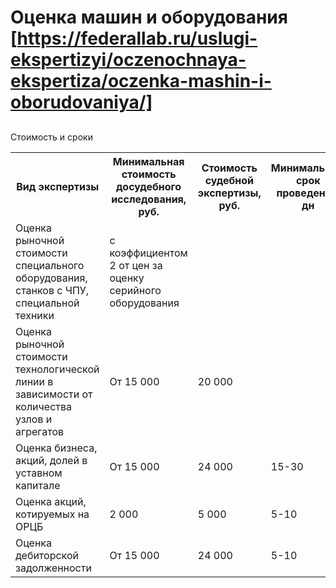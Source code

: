# Оценка машин и оборудования [https://federallab.ru/uslugi-ekspertizyi/oczenochnaya-ekspertiza/oczenka-mashin-i-oborudovaniya/]
## 
Стоимость и сроки
<table>
<tbody>
<tr>
<th><span>Вид экспертизы</span></th>
<th>Минимальная стоимость досудебного исследования, руб.</th>
<th>Стоимость судебной экспертизы, руб.</th>
<th>Минимальный срок проведения, дн</th>
</tr>
<tr>
<td>Оценка рыночной стоимости специального оборудования, станков с ЧПУ, специальной техники</td>
<td>с коэффициентом 2 от цен за оценку серийного оборудования</td>
<td> </td>
<td> </td>
</tr>
<tr>
<td>Оценка рыночной стоимости технологической линии в зависимости от количества узлов и агрегатов</td>
<td>От 15 000</td>
<td>20 000</td>
<td> </td>
</tr>
<tr>
<td>Оценка бизнеса, акций, долей в уставном капитале</td>
<td>От 15 000</td>
<td>24 000</td>
<td>15-30</td>
</tr>
<tr>
<td>Оценка акций, котируемых на ОРЦБ</td>
<td>2 000</td>
<td>5 000</td>
<td>5-10</td>
</tr>
<tr>
<td>Оценка дебиторской задолженности</td>
<td>От 15 000</td>
<td>24 000</td>
<td>5-10</td>
</tr>
</tbody>
</table>
